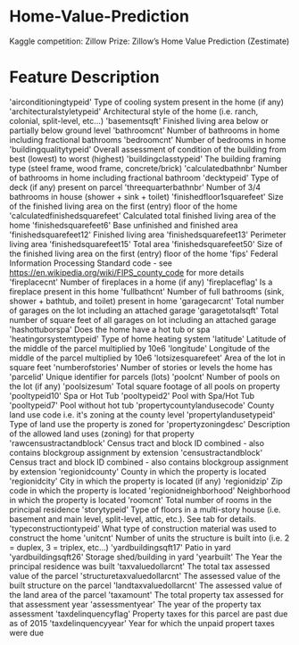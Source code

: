 ﻿# Home-Value-Prediction
Kaggle competition: Zillow Prize: Zillow’s Home Value Prediction (Zestimate)

# Feature Description
'airconditioningtypeid'	 Type of cooling system present in the home (if any)
'architecturalstyletypeid'	 Architectural style of the home (i.e. ranch, colonial, split-level, etc…)
'basementsqft'	 Finished living area below or partially below ground level
'bathroomcnt'	 Number of bathrooms in home including fractional bathrooms
'bedroomcnt'	 Number of bedrooms in home 
'buildingqualitytypeid'	 Overall assessment of condition of the building from best (lowest) to worst (highest)
'buildingclasstypeid'	The building framing type (steel frame, wood frame, concrete/brick) 
'calculatedbathnbr'	 Number of bathrooms in home including fractional bathroom
'decktypeid'	Type of deck (if any) present on parcel
'threequarterbathnbr'	 Number of 3/4 bathrooms in house (shower + sink + toilet)
'finishedfloor1squarefeet'	 Size of the finished living area on the first (entry) floor of the home
'calculatedfinishedsquarefeet'	 Calculated total finished living area of the home 
'finishedsquarefeet6'	Base unfinished and finished area
'finishedsquarefeet12'	Finished living area
'finishedsquarefeet13'	Perimeter  living area
'finishedsquarefeet15'	Total area
'finishedsquarefeet50'	 Size of the finished living area on the first (entry) floor of the home
'fips'	 Federal Information Processing Standard code -  see https://en.wikipedia.org/wiki/FIPS_county_code for more details
'fireplacecnt'	 Number of fireplaces in a home (if any)
'fireplaceflag'	 Is a fireplace present in this home 
'fullbathcnt'	 Number of full bathrooms (sink, shower + bathtub, and toilet) present in home
'garagecarcnt'	 Total number of garages on the lot including an attached garage
'garagetotalsqft'	 Total number of square feet of all garages on lot including an attached garage
'hashottuborspa'	 Does the home have a hot tub or spa
'heatingorsystemtypeid'	 Type of home heating system
'latitude'	 Latitude of the middle of the parcel multiplied by 10e6
'longitude'	 Longitude of the middle of the parcel multiplied by 10e6
'lotsizesquarefeet'	 Area of the lot in square feet
'numberofstories'	 Number of stories or levels the home has
'parcelid'	 Unique identifier for parcels (lots) 
'poolcnt'	 Number of pools on the lot (if any)
'poolsizesum'	 Total square footage of all pools on property
'pooltypeid10'	 Spa or Hot Tub
'pooltypeid2'	 Pool with Spa/Hot Tub
'pooltypeid7'	 Pool without hot tub
'propertycountylandusecode'	 County land use code i.e. it's zoning at the county level
'propertylandusetypeid'	 Type of land use the property is zoned for
'propertyzoningdesc'	 Description of the allowed land uses (zoning) for that property
'rawcensustractandblock'	 Census tract and block ID combined - also contains blockgroup assignment by extension
'censustractandblock'	 Census tract and block ID combined - also contains blockgroup assignment by extension
'regionidcounty'	County in which the property is located
'regionidcity'	 City in which the property is located (if any)
'regionidzip'	 Zip code in which the property is located
'regionidneighborhood'	Neighborhood in which the property is located
'roomcnt'	 Total number of rooms in the principal residence
'storytypeid'	 Type of floors in a multi-story house (i.e. basement and main level, split-level, attic, etc.).  See tab for details.
'typeconstructiontypeid'	 What type of construction material was used to construct the home
'unitcnt'	 Number of units the structure is built into (i.e. 2 = duplex, 3 = triplex, etc...)
'yardbuildingsqft17'	Patio in  yard
'yardbuildingsqft26'	Storage shed/building in yard
'yearbuilt'	 The Year the principal residence was built 
'taxvaluedollarcnt'	The total tax assessed value of the parcel
'structuretaxvaluedollarcnt'	The assessed value of the built structure on the parcel
'landtaxvaluedollarcnt'	The assessed value of the land area of the parcel
'taxamount'	The total property tax assessed for that assessment year
'assessmentyear'	The year of the property tax assessment 
'taxdelinquencyflag'	Property taxes for this parcel are past due as of 2015
'taxdelinquencyyear'	Year for which the unpaid propert taxes were due 
